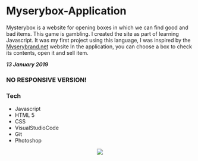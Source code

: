 # Myserybox-Application

Mysterybox is a website for opening boxes in which we can find good and bad items. This game is gambling. I created the site as part of learning Javascript. It was my first project using this language, I was inspired by the [Myserybrand.net](https://mysterybrand.net/en) website
In the application, you can choose a box to check its contents, open it and sell item.

***13 January 2019***

### NO RESPONSIVE VERSION!

### Tech
* Javascript
* HTML 5
* CSS 
* VisualStudioCode
* Git
* Photoshop

<p align="center"> 
<img src="https://user-images.githubusercontent.com/38840598/51088800-94ac5080-1764-11e9-9edd-7f0843be3afd.png">
</p>
